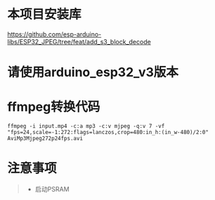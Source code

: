 # 本项目安装库

https://github.com/esp-arduino-libs/ESP32_JPEG/tree/feat/add_s3_block_decode

# 请使用arduino_esp32_v3版本

# ffmpeg转换代码

```
ffmpeg -i input.mp4 -c:a mp3 -c:v mjpeg -q:v 7 -vf "fps=24,scale=-1:272:flags=lanczos,crop=480:in_h:(in_w-480)/2:0" AviMp3Mjpeg272p24fps.avi
```

# 注意事项

>+ 启动PSRAM
